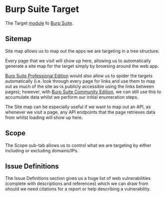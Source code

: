 # Burp Suite Target

The Target [module](modules.md) fo [Burp Suite](Burp%20Suite.md).

## Sitemap

Site map allows us to map out the apps we are targeting in a tree structure. 

Every page that we visit will show up here, allowing us to automatically generate a site map for the target simply by browsing around the web app. 

[Burp Suite Professional Edition](editions#Burp%20Suite%20Professional%20Edition) would also allow us to spider the targets automatically (i.e. look through every page for links and use them to map out as much of the site as-is publicly accessible using the links between pages); however, with [Burp Suite Community Edition](editions#Burp%20Suite%20Community%20Edition), we can still use this to accumulate data whilst we perform our initial enumeration steps. 

The Site map can be especially useful if we want to map out an API, as whenever we visit a page, any API endpoints that the page retrieves data from whilst loading will show up here.


## Scope

The Scope sub-tab allows us to control what we are targeting by either including or excluding domains/IPs.


## Issue Definitions

The Issue Definitions section gives us a huge list of web vulnerabilities (complete with descriptions and references) which we can draw from should we need citations for a report or help describing a vulnerability.